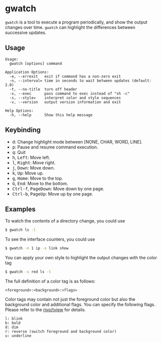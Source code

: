 # gwatch

`gwatch` is a tool to execute a program periodically, and show the output changes over time.
`gwatch` can highlight the differences between successive updates.

## Usage

```
Usage:
  gwatch [options] command

Application Options:
  -e, --errexit   exit if command has a non-zero exit
  -n, --interval= time in seconds to wait between updates (default: 2.0)
  -t, --no-title  turn off header
  -x, --exec      pass command to exec instead of "sh -c"
  -s, --style=    interpret color and style sequences
  -v, --version   output version information and exit

Help Options:
  -h, --help      Show this help message
```

## Keybinding

- <kbd>d</kbd>:  Change highlight mode between [NONE, CHAR, WORD, LINE].
- <kbd>p</kbd>:  Pause and resume command execution.
- <kbd>q</kbd>:  Quit
- <kbd>h</kbd>, <kbd>Left</kbd>:  Move left.
- <kbd>l</kbd>, <kbd>Right</kbd>:  Move right.
- <kbd>j</kbd>, <kbd>Down</kbd>:  Move down.
- <kbd>k</kbd>, <kbd>Up</kbd>:  Move up.
- <kbd>g</kbd>, <kbd>Home</kbd>:  Move to the top.
- <kbd>G</kbd>, <kbd>End</kbd>:  Move to the bottom.
- <kbd>Ctrl-f</kbd>, <kbd>PageDown</kbd>:  Move down by one page.
- <kbd>Ctrl-b</kbd>, <kbd>PageUp</kbd>:  Move up by one page.

## Examples

To watch the contents of a directory change, you could use

```sh
$ gwatch ls -l
```

To see the interface counters, you could use

```sh
$ gwatch -n 1 ip -s link show
```

You can apply your own style to highlight the output changes with the color tag

```sh
$ gwatch -s red ls -l
```

The full definition of a color tag is as follows:

```
<foreground>:<background>:<flags>
```

Color tags may contain not just the foreground color but also the background color and additional flags.
You can specify the following flags. Please refer to the [rivo/tview](https://pkg.go.dev/github.com/rivo/tview?tab=doc#hdr-Colors) for details.

```
l: blink
b: bold
d: dim
r: reverse (switch foreground and background color)
u: underline
```
